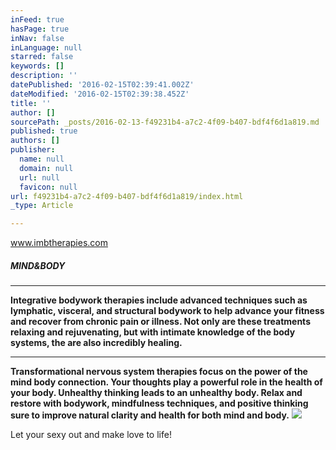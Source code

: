 ```yaml
---
inFeed: true
hasPage: true
inNav: false
inLanguage: null
starred: false
keywords: []
description: ''
datePublished: '2016-02-15T02:39:41.002Z'
dateModified: '2016-02-15T02:39:38.452Z'
title: ''
author: []
sourcePath: _posts/2016-02-13-f49231b4-a7c2-4f09-b407-bdf4f6d1a819.md
published: true
authors: []
publisher:
  name: null
  domain: null
  url: null
  favicon: null
url: f49231b4-a7c2-4f09-b407-bdf4f6d1a819/index.html
_type: Article

---
```

www.imbtherapies.com

##### MIND&BODY

****

**Integrative bodywork therapies include advanced techniques such as lymphatic, visceral, and structural bodywork to help advance your fitness and recover from chronic pain or illness.  Not only are these treatments relaxing and rejuvenating, but with intimate knowledge of the body systems, the are also incredibly healing.**

****

**Transformational nervous system therapies focus on the power of the mind body connection. Your thoughts play a powerful role in the health of your body. Unhealthy thinking leads to an unhealthy body. Relax and restore with bodywork, mindfulness techniques, and positive thinking sure to improve natural clarity and health for both mind and body.**
![](https://the-grid-user-content.s3-us-west-2.amazonaws.com/2055ad25-8e16-4abf-8ca7-f1ad9c5379f1.jpg)

Let your sexy out and make love to life!
